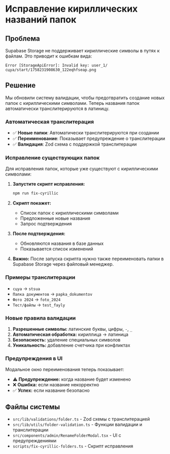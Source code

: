 # Исправление кириллических названий папок

## Проблема

Supabase Storage не поддерживает кириллические символы в путях к файлам. Это приводит к ошибкам вида:

```
Error [StorageApiError]: Invalid key: user_1/сцуа/start/1758231908630_122eqhfseap.png
```

## Решение

Мы обновили систему валидации, чтобы предотвратить создание новых папок с кириллическими символами. Теперь названия папок автоматически транслитерируются в латиницу.

### Автоматическая транслитерация

- ✅ **Новые папки**: Автоматически транслитерируются при создании
- ✅ **Переименование**: Показывает предупреждение о транслитерации
- ✅ **Валидация**: Zod схема с поддержкой транслитерации

### Исправление существующих папок

Для исправления папок, которые уже существуют с кириллическими символами:

1. **Запустите скрипт исправления:**
   ```bash
   npm run fix-cyrillic
   ```

2. **Скрипт покажет:**
   - Список папок с кириллическими символами
   - Предложенные новые названия
   - Запрос подтверждения

3. **После подтверждения:**
   - Обновляются названия в базе данных
   - Показывается список изменений

4. **Важно:** После запуска скрипта нужно также переименовать папки в Supabase Storage через файловый менеджер.

### Примеры транслитерации

- `сцуа` → `stsua`
- `Папка документов` → `papka_dokumentov`
- `Фото 2024` → `foto_2024`
- `Тест/файлы` → `test_fayly`

### Новые правила валидации

1. **Разрешенные символы:** латинские буквы, цифры, `-`, `_`
2. **Автоматическая обработка:** кириллица → латиница
3. **Безопасность:** удаление специальных символов
4. **Уникальность:** добавление счетчика при конфликтах

### Предупреждения в UI

Модальное окно переименования теперь показывает:
- ⚠️ **Предупреждение:** когда название будет изменено
- ❌ **Ошибка:** если название некорректно
- ✅ **Успех:** если название безопасно

## Файлы системы

- `src/lib/validations/folder.ts` - Zod схемы с транслитерацией
- `src/lib/utils/folder-validation.ts` - Функции валидации и транслитерации
- `src/components/admin/RenameFolderModal.tsx` - UI с предупреждениями
- `scripts/fix-cyrillic-folders.ts` - Скрипт исправления